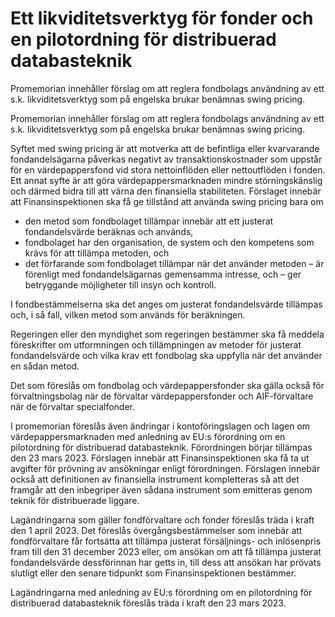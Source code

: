 # Ett likviditetsverktyg för fonder och en pilotordning för distribuerad databasteknik

Promemorian innehåller förslag om att reglera fondbolags användning av ett s.k. likviditetsverktyg som på engelska brukar benämnas swing pricing.

Promemorian innehåller förslag om att reglera fondbolags användning av ett s.k. likviditetsverktyg som på engelska brukar benämnas swing pricing.

Syftet med swing pricing är att motverka att de befintliga eller kvarvarande fondandelsägarna påverkas negativt av transaktionskostnader som uppstår för en värdepappersfond vid stora nettoinflöden eller nettoutflöden i fonden. Ett annat syfte är att göra värdepappersmarknaden mindre störningskänslig och därmed bidra till att värna den finansiella stabiliteten.
Förslaget innebär att Finansinspektionen ska få ge tillstånd att använda
swing pricing bara om

* den metod som fondbolaget tillämpar innebär att ett justerat fondandelsvärde beräknas och används,
* fondbolaget har den organisation, de system och den kompetens som krävs för att tillämpa metoden, och
* det förfarande som fondbolaget tillämpar när det använder metoden
– är förenligt med fondandelsägarnas gemensamma intresse, och
– ger betryggande möjligheter till insyn och kontroll.

I fondbestämmelserna ska det anges om justerat fondandelsvärde tillämpas och, i så fall, vilken metod som används för beräkningen.

Regeringen eller den myndighet som regeringen bestämmer ska få meddela föreskrifter om utformningen och tillämpningen av metoder för
justerat fondandelsvärde och vilka krav ett fondbolag ska uppfylla när det använder en sådan metod.

Det som föreslås om fondbolag och värdepappersfonder ska gälla också för förvaltningsbolag när de förvaltar värdepappersfonder och AIF-förvaltare när de förvaltar specialfonder.

I promemorian föreslås även ändringar i kontoföringslagen och lagen
om värdepappersmarknaden med anledning av EU:s förordning om en
pilotordning för distribuerad databasteknik. Förordningen börjar tillämpas den 23 mars 2023. Förslagen innebär att Finansinspektionen ska få ta ut avgifter för prövning av ansökningar enligt förordningen. Förslagen innebär också att definitionen av finansiella instrument kompletteras så att det framgår att den inbegriper även sådana instrument som emitteras genom teknik för distribuerade liggare.

Lagändringarna som gäller fondförvaltare och fonder föreslås träda
i kraft den 1 april 2023. Det föreslås övergångsbestämmelser som innebär att fondförvaltare får fortsätta att tillämpa justerat försäljnings- och inlösenpris fram till den 31 december 2023 eller, om ansökan om att få tillämpa justerat fondandelsvärde dessförinnan har getts in, till dess att ansökan har prövats slutligt eller den senare tidpunkt som Finansinspektionen bestämmer.

Lagändringarna med anledning av EU:s förordning om en pilotordning
för distribuerad databasteknik föreslås träda i kraft den 23 mars 2023.
